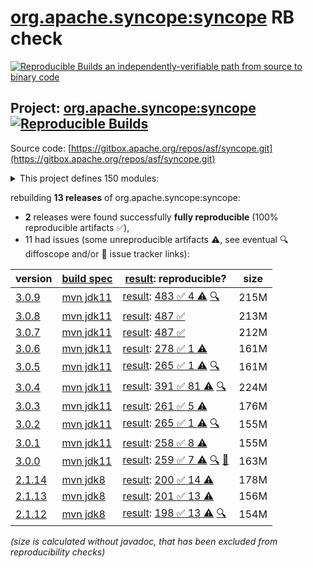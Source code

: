 [org.apache.syncope:syncope](https://central.sonatype.com/artifact/org.apache.syncope/syncope/versions) RB check
=======

[![Reproducible Builds](https://reproducible-builds.org/images/logos/rb.svg) an independently-verifiable path from source to binary code](https://reproducible-builds.org/)

## Project: [org.apache.syncope:syncope](https://central.sonatype.com/artifact/org.apache.syncope/syncope/versions) [![Reproducible Builds](https://img.shields.io/endpoint?url=https://raw.githubusercontent.com/jvm-repo-rebuild/reproducible-central/master/content/org/apache/syncope/badge.json)](https://github.com/jvm-repo-rebuild/reproducible-central/blob/master/content/org/apache/syncope/README.md)

Source code: [https://gitbox.apache.org/repos/asf/syncope.git](https://gitbox.apache.org/repos/asf/syncope.git)

<details><summary>This project defines 150 modules:</summary>

* [org.apache.syncope.client.am:syncope-client-am-console](https://central.sonatype.com/artifact/org.apache.syncope.client.am/syncope-client-am-console/overview)
* [org.apache.syncope.client.am:syncope-client-am-lib](https://central.sonatype.com/artifact/org.apache.syncope.client.am/syncope-client-am-lib/overview)
* [org.apache.syncope.client.idm:syncope-client-idm-console](https://central.sonatype.com/artifact/org.apache.syncope.client.idm/syncope-client-idm-console/overview)
* [org.apache.syncope.client.idm:syncope-client-idm-lib](https://central.sonatype.com/artifact/org.apache.syncope.client.idm/syncope-client-idm-lib/overview)
* [org.apache.syncope.client.idrepo:syncope-client-idrepo-common-ui](https://central.sonatype.com/artifact/org.apache.syncope.client.idrepo/syncope-client-idrepo-common-ui/overview)
* [org.apache.syncope.client.idrepo:syncope-client-idrepo-console](https://central.sonatype.com/artifact/org.apache.syncope.client.idrepo/syncope-client-idrepo-console/overview)
* [org.apache.syncope.client.idrepo:syncope-client-idrepo-enduser](https://central.sonatype.com/artifact/org.apache.syncope.client.idrepo/syncope-client-idrepo-enduser/overview)
* [org.apache.syncope.client.idrepo:syncope-client-idrepo-lib](https://central.sonatype.com/artifact/org.apache.syncope.client.idrepo/syncope-client-idrepo-lib/overview)
* [org.apache.syncope.client:syncope-client-am](https://central.sonatype.com/artifact/org.apache.syncope.client/syncope-client-am/overview)
* [org.apache.syncope.client:syncope-client-console](https://central.sonatype.com/artifact/org.apache.syncope.client/syncope-client-console/overview)
* [org.apache.syncope.client:syncope-client-enduser](https://central.sonatype.com/artifact/org.apache.syncope.client/syncope-client-enduser/overview)
* [org.apache.syncope.client:syncope-client-idm](https://central.sonatype.com/artifact/org.apache.syncope.client/syncope-client-idm/overview)
* [org.apache.syncope.client:syncope-client-idrepo](https://central.sonatype.com/artifact/org.apache.syncope.client/syncope-client-idrepo/overview)
* [org.apache.syncope.client:syncope-client-lib](https://central.sonatype.com/artifact/org.apache.syncope.client/syncope-client-lib/overview)
* [org.apache.syncope.common.am:syncope-common-am-lib](https://central.sonatype.com/artifact/org.apache.syncope.common.am/syncope-common-am-lib/overview)
* [org.apache.syncope.common.am:syncope-common-am-rest-api](https://central.sonatype.com/artifact/org.apache.syncope.common.am/syncope-common-am-rest-api/overview)
* [org.apache.syncope.common.idm:syncope-common-idm-lib](https://central.sonatype.com/artifact/org.apache.syncope.common.idm/syncope-common-idm-lib/overview)
* [org.apache.syncope.common.idm:syncope-common-idm-rest-api](https://central.sonatype.com/artifact/org.apache.syncope.common.idm/syncope-common-idm-rest-api/overview)
* [org.apache.syncope.common.idrepo:syncope-common-idrepo-lib](https://central.sonatype.com/artifact/org.apache.syncope.common.idrepo/syncope-common-idrepo-lib/overview)
* [org.apache.syncope.common.idrepo:syncope-common-idrepo-rest-api](https://central.sonatype.com/artifact/org.apache.syncope.common.idrepo/syncope-common-idrepo-rest-api/overview)
* [org.apache.syncope.common.keymaster.self:syncope-common-keymaster-client-self](https://central.sonatype.com/artifact/org.apache.syncope.common.keymaster.self/syncope-common-keymaster-client-self/overview)
* [org.apache.syncope.common.keymaster.self:syncope-common-keymaster-self-rest-api](https://central.sonatype.com/artifact/org.apache.syncope.common.keymaster.self/syncope-common-keymaster-self-rest-api/overview)
* [org.apache.syncope.common.keymaster:syncope-common-keymaster-client-api](https://central.sonatype.com/artifact/org.apache.syncope.common.keymaster/syncope-common-keymaster-client-api/overview)
* [org.apache.syncope.common.keymaster:syncope-common-keymaster-client-zookeeper](https://central.sonatype.com/artifact/org.apache.syncope.common.keymaster/syncope-common-keymaster-client-zookeeper/overview)
* [org.apache.syncope.common.keymaster:syncope-common-keymaster-self](https://central.sonatype.com/artifact/org.apache.syncope.common.keymaster/syncope-common-keymaster-self/overview)
* [org.apache.syncope.common:syncope-common-am](https://central.sonatype.com/artifact/org.apache.syncope.common/syncope-common-am/overview)
* [org.apache.syncope.common:syncope-common-idm](https://central.sonatype.com/artifact/org.apache.syncope.common/syncope-common-idm/overview)
* [org.apache.syncope.common:syncope-common-idrepo](https://central.sonatype.com/artifact/org.apache.syncope.common/syncope-common-idrepo/overview)
* [org.apache.syncope.common:syncope-common-keymaster](https://central.sonatype.com/artifact/org.apache.syncope.common/syncope-common-keymaster/overview)
* [org.apache.syncope.common:syncope-common-lib](https://central.sonatype.com/artifact/org.apache.syncope.common/syncope-common-lib/overview)
* [org.apache.syncope.common:syncope-common-rest-api](https://central.sonatype.com/artifact/org.apache.syncope.common/syncope-common-rest-api/overview)
* [org.apache.syncope.core.am:syncope-core-am-logic](https://central.sonatype.com/artifact/org.apache.syncope.core.am/syncope-core-am-logic/overview)
* [org.apache.syncope.core.am:syncope-core-am-rest-cxf](https://central.sonatype.com/artifact/org.apache.syncope.core.am/syncope-core-am-rest-cxf/overview)
* [org.apache.syncope.core.idm:syncope-core-idm-logic](https://central.sonatype.com/artifact/org.apache.syncope.core.idm/syncope-core-idm-logic/overview)
* [org.apache.syncope.core.idm:syncope-core-idm-rest-cxf](https://central.sonatype.com/artifact/org.apache.syncope.core.idm/syncope-core-idm-rest-cxf/overview)
* [org.apache.syncope.core.idrepo:syncope-core-idrepo-logic](https://central.sonatype.com/artifact/org.apache.syncope.core.idrepo/syncope-core-idrepo-logic/overview)
* [org.apache.syncope.core.idrepo:syncope-core-idrepo-rest-cxf](https://central.sonatype.com/artifact/org.apache.syncope.core.idrepo/syncope-core-idrepo-rest-cxf/overview)
* [org.apache.syncope.core:syncope-core-am](https://central.sonatype.com/artifact/org.apache.syncope.core/syncope-core-am/overview)
* [org.apache.syncope.core:syncope-core-idm](https://central.sonatype.com/artifact/org.apache.syncope.core/syncope-core-idm/overview)
* [org.apache.syncope.core:syncope-core-idrepo](https://central.sonatype.com/artifact/org.apache.syncope.core/syncope-core-idrepo/overview)
* [org.apache.syncope.core:syncope-core-logic](https://central.sonatype.com/artifact/org.apache.syncope.core/syncope-core-logic/overview)
* [org.apache.syncope.core:syncope-core-persistence-api](https://central.sonatype.com/artifact/org.apache.syncope.core/syncope-core-persistence-api/overview)
* [org.apache.syncope.core:syncope-core-persistence-jpa](https://central.sonatype.com/artifact/org.apache.syncope.core/syncope-core-persistence-jpa/overview)
* [org.apache.syncope.core:syncope-core-persistence-jpa-json](https://central.sonatype.com/artifact/org.apache.syncope.core/syncope-core-persistence-jpa-json/overview)
* [org.apache.syncope.core:syncope-core-provisioning-api](https://central.sonatype.com/artifact/org.apache.syncope.core/syncope-core-provisioning-api/overview)
* [org.apache.syncope.core:syncope-core-provisioning-java](https://central.sonatype.com/artifact/org.apache.syncope.core/syncope-core-provisioning-java/overview)
* [org.apache.syncope.core:syncope-core-rest-cxf](https://central.sonatype.com/artifact/org.apache.syncope.core/syncope-core-rest-cxf/overview)
* [org.apache.syncope.core:syncope-core-self-keymaster-starter](https://central.sonatype.com/artifact/org.apache.syncope.core/syncope-core-self-keymaster-starter/overview)
* [org.apache.syncope.core:syncope-core-spring](https://central.sonatype.com/artifact/org.apache.syncope.core/syncope-core-spring/overview)
* [org.apache.syncope.core:syncope-core-starter](https://central.sonatype.com/artifact/org.apache.syncope.core/syncope-core-starter/overview)
* [org.apache.syncope.core:syncope-core-workflow-api](https://central.sonatype.com/artifact/org.apache.syncope.core/syncope-core-workflow-api/overview)
* [org.apache.syncope.core:syncope-core-workflow-java](https://central.sonatype.com/artifact/org.apache.syncope.core/syncope-core-workflow-java/overview)
* [org.apache.syncope.ext.camel:syncope-ext-camel-client-console](https://central.sonatype.com/artifact/org.apache.syncope.ext.camel/syncope-ext-camel-client-console/overview)
* [org.apache.syncope.ext.camel:syncope-ext-camel-common-lib](https://central.sonatype.com/artifact/org.apache.syncope.ext.camel/syncope-ext-camel-common-lib/overview)
* [org.apache.syncope.ext.camel:syncope-ext-camel-logic](https://central.sonatype.com/artifact/org.apache.syncope.ext.camel/syncope-ext-camel-logic/overview)
* [org.apache.syncope.ext.camel:syncope-ext-camel-persistence-api](https://central.sonatype.com/artifact/org.apache.syncope.ext.camel/syncope-ext-camel-persistence-api/overview)
* [org.apache.syncope.ext.camel:syncope-ext-camel-persistence-jpa](https://central.sonatype.com/artifact/org.apache.syncope.ext.camel/syncope-ext-camel-persistence-jpa/overview)
* [org.apache.syncope.ext.camel:syncope-ext-camel-provisioning](https://central.sonatype.com/artifact/org.apache.syncope.ext.camel/syncope-ext-camel-provisioning/overview)
* [org.apache.syncope.ext.camel:syncope-ext-camel-provisioning-api](https://central.sonatype.com/artifact/org.apache.syncope.ext.camel/syncope-ext-camel-provisioning-api/overview)
* [org.apache.syncope.ext.camel:syncope-ext-camel-rest-api](https://central.sonatype.com/artifact/org.apache.syncope.ext.camel/syncope-ext-camel-rest-api/overview)
* [org.apache.syncope.ext.camel:syncope-ext-camel-rest-cxf](https://central.sonatype.com/artifact/org.apache.syncope.ext.camel/syncope-ext-camel-rest-cxf/overview)
* [org.apache.syncope.ext.elasticsearch:syncope-ext-elasticsearch-client](https://central.sonatype.com/artifact/org.apache.syncope.ext.elasticsearch/syncope-ext-elasticsearch-client/overview)
* [org.apache.syncope.ext.elasticsearch:syncope-ext-elasticsearch-logic](https://central.sonatype.com/artifact/org.apache.syncope.ext.elasticsearch/syncope-ext-elasticsearch-logic/overview)
* [org.apache.syncope.ext.elasticsearch:syncope-ext-elasticsearch-persistence-jpa](https://central.sonatype.com/artifact/org.apache.syncope.ext.elasticsearch/syncope-ext-elasticsearch-persistence-jpa/overview)
* [org.apache.syncope.ext.elasticsearch:syncope-ext-elasticsearch-provisioning-java](https://central.sonatype.com/artifact/org.apache.syncope.ext.elasticsearch/syncope-ext-elasticsearch-provisioning-java/overview)
* [org.apache.syncope.ext.flowable:syncope-ext-flowable-bpmn](https://central.sonatype.com/artifact/org.apache.syncope.ext.flowable/syncope-ext-flowable-bpmn/overview)
* [org.apache.syncope.ext.flowable:syncope-ext-flowable-client-common-ui](https://central.sonatype.com/artifact/org.apache.syncope.ext.flowable/syncope-ext-flowable-client-common-ui/overview)
* [org.apache.syncope.ext.flowable:syncope-ext-flowable-client-console](https://central.sonatype.com/artifact/org.apache.syncope.ext.flowable/syncope-ext-flowable-client-console/overview)
* [org.apache.syncope.ext.flowable:syncope-ext-flowable-client-enduser](https://central.sonatype.com/artifact/org.apache.syncope.ext.flowable/syncope-ext-flowable-client-enduser/overview)
* [org.apache.syncope.ext.flowable:syncope-ext-flowable-common-lib](https://central.sonatype.com/artifact/org.apache.syncope.ext.flowable/syncope-ext-flowable-common-lib/overview)
* [org.apache.syncope.ext.flowable:syncope-ext-flowable-logic](https://central.sonatype.com/artifact/org.apache.syncope.ext.flowable/syncope-ext-flowable-logic/overview)
* [org.apache.syncope.ext.flowable:syncope-ext-flowable-rest-api](https://central.sonatype.com/artifact/org.apache.syncope.ext.flowable/syncope-ext-flowable-rest-api/overview)
* [org.apache.syncope.ext.flowable:syncope-ext-flowable-rest-cxf](https://central.sonatype.com/artifact/org.apache.syncope.ext.flowable/syncope-ext-flowable-rest-cxf/overview)
* [org.apache.syncope.ext.oidcc4ui:syncope-ext-oidcc4ui-client-common-ui](https://central.sonatype.com/artifact/org.apache.syncope.ext.oidcc4ui/syncope-ext-oidcc4ui-client-common-ui/overview)
* [org.apache.syncope.ext.oidcc4ui:syncope-ext-oidcc4ui-client-console](https://central.sonatype.com/artifact/org.apache.syncope.ext.oidcc4ui/syncope-ext-oidcc4ui-client-console/overview)
* [org.apache.syncope.ext.oidcc4ui:syncope-ext-oidcc4ui-client-enduser](https://central.sonatype.com/artifact/org.apache.syncope.ext.oidcc4ui/syncope-ext-oidcc4ui-client-enduser/overview)
* [org.apache.syncope.ext.oidcc4ui:syncope-ext-oidcc4ui-common-lib](https://central.sonatype.com/artifact/org.apache.syncope.ext.oidcc4ui/syncope-ext-oidcc4ui-common-lib/overview)
* [org.apache.syncope.ext.oidcc4ui:syncope-ext-oidcc4ui-logic](https://central.sonatype.com/artifact/org.apache.syncope.ext.oidcc4ui/syncope-ext-oidcc4ui-logic/overview)
* [org.apache.syncope.ext.oidcc4ui:syncope-ext-oidcc4ui-persistence-api](https://central.sonatype.com/artifact/org.apache.syncope.ext.oidcc4ui/syncope-ext-oidcc4ui-persistence-api/overview)
* [org.apache.syncope.ext.oidcc4ui:syncope-ext-oidcc4ui-persistence-jpa](https://central.sonatype.com/artifact/org.apache.syncope.ext.oidcc4ui/syncope-ext-oidcc4ui-persistence-jpa/overview)
* [org.apache.syncope.ext.oidcc4ui:syncope-ext-oidcc4ui-provisioning-api](https://central.sonatype.com/artifact/org.apache.syncope.ext.oidcc4ui/syncope-ext-oidcc4ui-provisioning-api/overview)
* [org.apache.syncope.ext.oidcc4ui:syncope-ext-oidcc4ui-provisioning-java](https://central.sonatype.com/artifact/org.apache.syncope.ext.oidcc4ui/syncope-ext-oidcc4ui-provisioning-java/overview)
* [org.apache.syncope.ext.oidcc4ui:syncope-ext-oidcc4ui-rest-api](https://central.sonatype.com/artifact/org.apache.syncope.ext.oidcc4ui/syncope-ext-oidcc4ui-rest-api/overview)
* [org.apache.syncope.ext.oidcc4ui:syncope-ext-oidcc4ui-rest-cxf](https://central.sonatype.com/artifact/org.apache.syncope.ext.oidcc4ui/syncope-ext-oidcc4ui-rest-cxf/overview)
* [org.apache.syncope.ext.oidcclient:syncope-ext-oidcclient-agent](https://central.sonatype.com/artifact/org.apache.syncope.ext.oidcclient/syncope-ext-oidcclient-agent/overview)
* [org.apache.syncope.ext.oidcclient:syncope-ext-oidcclient-client-console](https://central.sonatype.com/artifact/org.apache.syncope.ext.oidcclient/syncope-ext-oidcclient-client-console/overview)
* [org.apache.syncope.ext.oidcclient:syncope-ext-oidcclient-client-enduser](https://central.sonatype.com/artifact/org.apache.syncope.ext.oidcclient/syncope-ext-oidcclient-client-enduser/overview)
* [org.apache.syncope.ext.oidcclient:syncope-ext-oidcclient-common-lib](https://central.sonatype.com/artifact/org.apache.syncope.ext.oidcclient/syncope-ext-oidcclient-common-lib/overview)
* [org.apache.syncope.ext.oidcclient:syncope-ext-oidcclient-logic](https://central.sonatype.com/artifact/org.apache.syncope.ext.oidcclient/syncope-ext-oidcclient-logic/overview)
* [org.apache.syncope.ext.oidcclient:syncope-ext-oidcclient-persistence-api](https://central.sonatype.com/artifact/org.apache.syncope.ext.oidcclient/syncope-ext-oidcclient-persistence-api/overview)
* [org.apache.syncope.ext.oidcclient:syncope-ext-oidcclient-persistence-jpa](https://central.sonatype.com/artifact/org.apache.syncope.ext.oidcclient/syncope-ext-oidcclient-persistence-jpa/overview)
* [org.apache.syncope.ext.oidcclient:syncope-ext-oidcclient-provisioning-api](https://central.sonatype.com/artifact/org.apache.syncope.ext.oidcclient/syncope-ext-oidcclient-provisioning-api/overview)
* [org.apache.syncope.ext.oidcclient:syncope-ext-oidcclient-provisioning-java](https://central.sonatype.com/artifact/org.apache.syncope.ext.oidcclient/syncope-ext-oidcclient-provisioning-java/overview)
* [org.apache.syncope.ext.oidcclient:syncope-ext-oidcclient-rest-api](https://central.sonatype.com/artifact/org.apache.syncope.ext.oidcclient/syncope-ext-oidcclient-rest-api/overview)
* [org.apache.syncope.ext.oidcclient:syncope-ext-oidcclient-rest-cxf](https://central.sonatype.com/artifact/org.apache.syncope.ext.oidcclient/syncope-ext-oidcclient-rest-cxf/overview)
* [org.apache.syncope.ext.opensearch:syncope-ext-opensearch-client](https://central.sonatype.com/artifact/org.apache.syncope.ext.opensearch/syncope-ext-opensearch-client/overview)
* [org.apache.syncope.ext.opensearch:syncope-ext-opensearch-logic](https://central.sonatype.com/artifact/org.apache.syncope.ext.opensearch/syncope-ext-opensearch-logic/overview)
* [org.apache.syncope.ext.opensearch:syncope-ext-opensearch-persistence-jpa](https://central.sonatype.com/artifact/org.apache.syncope.ext.opensearch/syncope-ext-opensearch-persistence-jpa/overview)
* [org.apache.syncope.ext.opensearch:syncope-ext-opensearch-provisioning-java](https://central.sonatype.com/artifact/org.apache.syncope.ext.opensearch/syncope-ext-opensearch-provisioning-java/overview)
* [org.apache.syncope.ext.saml2sp4ui:syncope-ext-saml2sp4ui-client-common-ui](https://central.sonatype.com/artifact/org.apache.syncope.ext.saml2sp4ui/syncope-ext-saml2sp4ui-client-common-ui/overview)
* [org.apache.syncope.ext.saml2sp4ui:syncope-ext-saml2sp4ui-client-console](https://central.sonatype.com/artifact/org.apache.syncope.ext.saml2sp4ui/syncope-ext-saml2sp4ui-client-console/overview)
* [org.apache.syncope.ext.saml2sp4ui:syncope-ext-saml2sp4ui-client-enduser](https://central.sonatype.com/artifact/org.apache.syncope.ext.saml2sp4ui/syncope-ext-saml2sp4ui-client-enduser/overview)
* [org.apache.syncope.ext.saml2sp4ui:syncope-ext-saml2sp4ui-common-lib](https://central.sonatype.com/artifact/org.apache.syncope.ext.saml2sp4ui/syncope-ext-saml2sp4ui-common-lib/overview)
* [org.apache.syncope.ext.saml2sp4ui:syncope-ext-saml2sp4ui-logic](https://central.sonatype.com/artifact/org.apache.syncope.ext.saml2sp4ui/syncope-ext-saml2sp4ui-logic/overview)
* [org.apache.syncope.ext.saml2sp4ui:syncope-ext-saml2sp4ui-persistence-api](https://central.sonatype.com/artifact/org.apache.syncope.ext.saml2sp4ui/syncope-ext-saml2sp4ui-persistence-api/overview)
* [org.apache.syncope.ext.saml2sp4ui:syncope-ext-saml2sp4ui-persistence-jpa](https://central.sonatype.com/artifact/org.apache.syncope.ext.saml2sp4ui/syncope-ext-saml2sp4ui-persistence-jpa/overview)
* [org.apache.syncope.ext.saml2sp4ui:syncope-ext-saml2sp4ui-provisioning-api](https://central.sonatype.com/artifact/org.apache.syncope.ext.saml2sp4ui/syncope-ext-saml2sp4ui-provisioning-api/overview)
* [org.apache.syncope.ext.saml2sp4ui:syncope-ext-saml2sp4ui-provisioning-java](https://central.sonatype.com/artifact/org.apache.syncope.ext.saml2sp4ui/syncope-ext-saml2sp4ui-provisioning-java/overview)
* [org.apache.syncope.ext.saml2sp4ui:syncope-ext-saml2sp4ui-rest-api](https://central.sonatype.com/artifact/org.apache.syncope.ext.saml2sp4ui/syncope-ext-saml2sp4ui-rest-api/overview)
* [org.apache.syncope.ext.saml2sp4ui:syncope-ext-saml2sp4ui-rest-cxf](https://central.sonatype.com/artifact/org.apache.syncope.ext.saml2sp4ui/syncope-ext-saml2sp4ui-rest-cxf/overview)
* [org.apache.syncope.ext.saml2sp:syncope-ext-saml2sp-agent](https://central.sonatype.com/artifact/org.apache.syncope.ext.saml2sp/syncope-ext-saml2sp-agent/overview)
* [org.apache.syncope.ext.saml2sp:syncope-ext-saml2sp-client-console](https://central.sonatype.com/artifact/org.apache.syncope.ext.saml2sp/syncope-ext-saml2sp-client-console/overview)
* [org.apache.syncope.ext.saml2sp:syncope-ext-saml2sp-client-enduser](https://central.sonatype.com/artifact/org.apache.syncope.ext.saml2sp/syncope-ext-saml2sp-client-enduser/overview)
* [org.apache.syncope.ext.saml2sp:syncope-ext-saml2sp-common-lib](https://central.sonatype.com/artifact/org.apache.syncope.ext.saml2sp/syncope-ext-saml2sp-common-lib/overview)
* [org.apache.syncope.ext.saml2sp:syncope-ext-saml2sp-logic](https://central.sonatype.com/artifact/org.apache.syncope.ext.saml2sp/syncope-ext-saml2sp-logic/overview)
* [org.apache.syncope.ext.saml2sp:syncope-ext-saml2sp-persistence-api](https://central.sonatype.com/artifact/org.apache.syncope.ext.saml2sp/syncope-ext-saml2sp-persistence-api/overview)
* [org.apache.syncope.ext.saml2sp:syncope-ext-saml2sp-persistence-jpa](https://central.sonatype.com/artifact/org.apache.syncope.ext.saml2sp/syncope-ext-saml2sp-persistence-jpa/overview)
* [org.apache.syncope.ext.saml2sp:syncope-ext-saml2sp-provisioning-api](https://central.sonatype.com/artifact/org.apache.syncope.ext.saml2sp/syncope-ext-saml2sp-provisioning-api/overview)
* [org.apache.syncope.ext.saml2sp:syncope-ext-saml2sp-provisioning-java](https://central.sonatype.com/artifact/org.apache.syncope.ext.saml2sp/syncope-ext-saml2sp-provisioning-java/overview)
* [org.apache.syncope.ext.saml2sp:syncope-ext-saml2sp-rest-api](https://central.sonatype.com/artifact/org.apache.syncope.ext.saml2sp/syncope-ext-saml2sp-rest-api/overview)
* [org.apache.syncope.ext.saml2sp:syncope-ext-saml2sp-rest-cxf](https://central.sonatype.com/artifact/org.apache.syncope.ext.saml2sp/syncope-ext-saml2sp-rest-cxf/overview)
* [org.apache.syncope.ext.scimv2:syncope-ext-scimv2-client-console](https://central.sonatype.com/artifact/org.apache.syncope.ext.scimv2/syncope-ext-scimv2-client-console/overview)
* [org.apache.syncope.ext.scimv2:syncope-ext-scimv2-common-lib](https://central.sonatype.com/artifact/org.apache.syncope.ext.scimv2/syncope-ext-scimv2-common-lib/overview)
* [org.apache.syncope.ext.scimv2:syncope-ext-scimv2-logic](https://central.sonatype.com/artifact/org.apache.syncope.ext.scimv2/syncope-ext-scimv2-logic/overview)
* [org.apache.syncope.ext.scimv2:syncope-ext-scimv2-rest-api](https://central.sonatype.com/artifact/org.apache.syncope.ext.scimv2/syncope-ext-scimv2-rest-api/overview)
* [org.apache.syncope.ext.scimv2:syncope-ext-scimv2-rest-cxf](https://central.sonatype.com/artifact/org.apache.syncope.ext.scimv2/syncope-ext-scimv2-rest-cxf/overview)
* [org.apache.syncope.ext.scimv2:syncope-ext-scimv2-scim-rest-api](https://central.sonatype.com/artifact/org.apache.syncope.ext.scimv2/syncope-ext-scimv2-scim-rest-api/overview)
* [org.apache.syncope.ext.scimv2:syncope-ext-scimv2-scim-rest-cxf](https://central.sonatype.com/artifact/org.apache.syncope.ext.scimv2/syncope-ext-scimv2-scim-rest-cxf/overview)
* [org.apache.syncope.ext:syncope-ext-camel](https://central.sonatype.com/artifact/org.apache.syncope.ext/syncope-ext-camel/overview)
* [org.apache.syncope.ext:syncope-ext-elasticsearch](https://central.sonatype.com/artifact/org.apache.syncope.ext/syncope-ext-elasticsearch/overview)
* [org.apache.syncope.ext:syncope-ext-flowable](https://central.sonatype.com/artifact/org.apache.syncope.ext/syncope-ext-flowable/overview)
* [org.apache.syncope.ext:syncope-ext-oidcc4ui](https://central.sonatype.com/artifact/org.apache.syncope.ext/syncope-ext-oidcc4ui/overview)
* [org.apache.syncope.ext:syncope-ext-oidcclient](https://central.sonatype.com/artifact/org.apache.syncope.ext/syncope-ext-oidcclient/overview)
* [org.apache.syncope.ext:syncope-ext-opensearch](https://central.sonatype.com/artifact/org.apache.syncope.ext/syncope-ext-opensearch/overview)
* [org.apache.syncope.ext:syncope-ext-saml2sp](https://central.sonatype.com/artifact/org.apache.syncope.ext/syncope-ext-saml2sp/overview)
* [org.apache.syncope.ext:syncope-ext-saml2sp4ui](https://central.sonatype.com/artifact/org.apache.syncope.ext/syncope-ext-saml2sp4ui/overview)
* [org.apache.syncope.ext:syncope-ext-scimv2](https://central.sonatype.com/artifact/org.apache.syncope.ext/syncope-ext-scimv2/overview)
* [org.apache.syncope.ext:syncope-ext-swagger-ui](https://central.sonatype.com/artifact/org.apache.syncope.ext/syncope-ext-swagger-ui/overview)
* [org.apache.syncope.fit:syncope-fit-build-tools](https://central.sonatype.com/artifact/org.apache.syncope.fit/syncope-fit-build-tools/overview)
* [org.apache.syncope.wa:syncope-wa-bootstrap](https://central.sonatype.com/artifact/org.apache.syncope.wa/syncope-wa-bootstrap/overview)
* [org.apache.syncope.wa:syncope-wa-starter](https://central.sonatype.com/artifact/org.apache.syncope.wa/syncope-wa-starter/overview)
* [org.apache.syncope:syncope](https://central.sonatype.com/artifact/org.apache.syncope/syncope/overview)
* [org.apache.syncope:syncope-archetype](https://central.sonatype.com/artifact/org.apache.syncope/syncope-archetype/overview)
* [org.apache.syncope:syncope-client](https://central.sonatype.com/artifact/org.apache.syncope/syncope-client/overview)
* [org.apache.syncope:syncope-common](https://central.sonatype.com/artifact/org.apache.syncope/syncope-common/overview)
* [org.apache.syncope:syncope-core](https://central.sonatype.com/artifact/org.apache.syncope/syncope-core/overview)
* [org.apache.syncope:syncope-ext](https://central.sonatype.com/artifact/org.apache.syncope/syncope-ext/overview)
* [org.apache.syncope:syncope-fit](https://central.sonatype.com/artifact/org.apache.syncope/syncope-fit/overview)
* [org.apache.syncope:syncope-sra](https://central.sonatype.com/artifact/org.apache.syncope/syncope-sra/overview)
* [org.apache.syncope:syncope-wa](https://central.sonatype.com/artifact/org.apache.syncope/syncope-wa/overview)
</details>

rebuilding **13 releases** of org.apache.syncope:syncope:
- **2** releases were found successfully **fully reproducible** (100% reproducible artifacts :white_check_mark:),
- 11 had issues (some unreproducible artifacts :warning:, see eventual :mag: diffoscope and/or :memo: issue tracker links):

| version | [build spec](/BUILDSPEC.md) | [result](https://reproducible-builds.org/docs/jvm/): reproducible? | size |
| -- | --------- | ------ | -- |
| [3.0.9](https://central.sonatype.com/artifact/org.apache.syncope/syncope/3.0.9/pom) | [mvn jdk11](syncope-3.0.9.buildspec) | [result](syncope-3.0.9.buildinfo): [483 :white_check_mark:  4 :warning:](syncope-3.0.9.buildcompare) [:mag:](syncope-3.0.9.diffoscope) | 215M |
| [3.0.8](https://central.sonatype.com/artifact/org.apache.syncope/syncope/3.0.8/pom) | [mvn jdk11](syncope-3.0.8.buildspec) | [result](syncope-3.0.8.buildinfo): [487 :white_check_mark: ](syncope-3.0.8.buildcompare) | 213M |
| [3.0.7](https://central.sonatype.com/artifact/org.apache.syncope/syncope/3.0.7/pom) | [mvn jdk11](syncope-3.0.7.buildspec) | [result](syncope-3.0.7.buildinfo): [487 :white_check_mark: ](syncope-3.0.7.buildcompare) | 212M |
| [3.0.6](https://central.sonatype.com/artifact/org.apache.syncope/syncope/3.0.6/pom) | [mvn jdk11](syncope-3.0.6.buildspec) | [result](syncope-3.0.6.buildinfo): [278 :white_check_mark:  1 :warning:](syncope-3.0.6.buildcompare) | 161M |
| [3.0.5](https://central.sonatype.com/artifact/org.apache.syncope/syncope/3.0.5/pom) | [mvn jdk11](syncope-3.0.5.buildspec) | [result](syncope-3.0.5.buildinfo): [265 :white_check_mark:  1 :warning:](syncope-3.0.5.buildcompare) [:mag:](syncope-3.0.5.diffoscope) | 161M |
| [3.0.4](https://central.sonatype.com/artifact/org.apache.syncope/syncope/3.0.4/pom) | [mvn jdk11](syncope-3.0.4.buildspec) | [result](syncope-3.0.4.buildinfo): [391 :white_check_mark:  81 :warning:](syncope-3.0.4.buildcompare) [:mag:](syncope-3.0.4.diffoscope) | 224M |
| [3.0.3](https://central.sonatype.com/artifact/org.apache.syncope/syncope/3.0.3/pom) | [mvn jdk11](syncope-3.0.3.buildspec) | [result](syncope-3.0.3.buildinfo): [261 :white_check_mark:  5 :warning:](syncope-3.0.3.buildcompare) | 176M |
| [3.0.2](https://central.sonatype.com/artifact/org.apache.syncope/syncope/3.0.2/pom) | [mvn jdk11](syncope-3.0.2.buildspec) | [result](syncope-3.0.2.buildinfo): [265 :white_check_mark:  1 :warning:](syncope-3.0.2.buildcompare) [:mag:](syncope-3.0.2.diffoscope) | 155M |
| [3.0.1](https://central.sonatype.com/artifact/org.apache.syncope/syncope/3.0.1/pom) | [mvn jdk11](syncope-3.0.1.buildspec) | [result](syncope-3.0.1.buildinfo): [258 :white_check_mark:  8 :warning:](syncope-3.0.1.buildcompare) | 155M |
| [3.0.0](https://central.sonatype.com/artifact/org.apache.syncope/syncope/3.0.0/pom) | [mvn jdk11](syncope-3.0.0.buildspec) | [result](syncope-3.0.0.buildinfo): [259 :white_check_mark:  7 :warning:](syncope-3.0.0.buildcompare) [:mag:](syncope-3.0.0.diffoscope) [:memo:](https://github.com/apache/syncope/pull/402) | 163M |
| [2.1.14](https://central.sonatype.com/artifact/org.apache.syncope/syncope/2.1.14/pom) | [mvn jdk8](syncope-2.1.14.buildspec) | [result](syncope-2.1.14.buildinfo): [200 :white_check_mark:  14 :warning:](syncope-2.1.14.buildcompare) | 178M |
| [2.1.13](https://central.sonatype.com/artifact/org.apache.syncope/syncope/2.1.13/pom) | [mvn jdk8](syncope-2.1.13.buildspec) | [result](syncope-2.1.13.buildinfo): [201 :white_check_mark:  13 :warning:](syncope-2.1.13.buildcompare) | 156M |
| [2.1.12](https://central.sonatype.com/artifact/org.apache.syncope/syncope/2.1.12/pom) | [mvn jdk8](syncope-2.1.12.buildspec) | [result](syncope-2.1.12.buildinfo): [198 :white_check_mark:  13 :warning:](syncope-2.1.12.buildcompare) [:mag:](syncope-2.1.12.diffoscope) | 154M |

<i>(size is calculated without javadoc, that has been excluded from reproducibility checks)</i>
